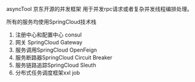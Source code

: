 asyncTool 京东开源的并发框架 用于并发rpc请求或者复杂并发线程编排处理。 



所有的服务均使用SpringCloud技术栈
1. 注册中心和配置中心 consul
2. 网关 SpringCloud Gateway
3. 服务调用SpringCloud OpenFeign
4. 服务断路器SpringCloud Circuit Breaker
5. 服务链路追踪SpringCloud Sleuth
6. 分布式任务调度框架xxl job